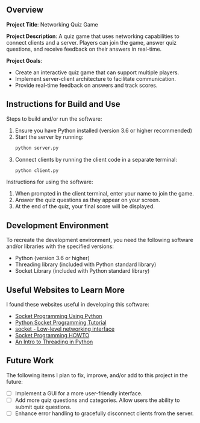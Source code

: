 ## Overview

**Project Title**: Networking Quiz Game

**Project Description**: A quiz game that uses networking capabilities to connect clients and a server. 
Players can join the game, answer quiz questions, and receive feedback on their answers in real-time.

**Project Goals**:
- Create an interactive quiz game that can support multiple players.
- Implement server-client architecture to facilitate communication.
- Provide real-time feedback on answers and track scores.

## Instructions for Build and Use

Steps to build and/or run the software:

1. Ensure you have Python installed (version 3.6 or higher recommended)
2. Start the server by running:
   ```bash
   python server.py
   ```
4. Connect clients by running the client code in a separate terminal:
   ```bash
   python client.py
   ```

Instructions for using the software:

1. When prompted in the client terminal, enter your name to join the game.
2. Answer the quiz questions as they appear on your screen.
3. At the end of the quiz, your final score will be displayed.

## Development Environment 

To recreate the development environment, you need the following software and/or libraries with the specified versions:

* Python (version 3.6 or higher)
* Threading library (included with Python standard library)
* Socket Library (included with Python standard library)

## Useful Websites to Learn More

I found these websites useful in developing this software:

* [Socket Programming Using Python](https://www.youtube.com/watch?v=u4kr7EFxAKk)
* [Python Socket Programming Tutorial](https://www.youtube.com/watch?v=3QiPPX-KeSc)
* [socket - Low-level networking interface](https://docs.python.org/3.6/library/socket.html)
* [Socket Programming HOWTO](https://docs.python.org/3/howto/sockets.html)
* [An Intro to Threading in Python](https://realpython.com/intro-to-python-threading/)

## Future Work

The following items I plan to fix, improve, and/or add to this project in the future:

* [ ] Implement a GUI for a more user-friendly interface.
* [ ] Add more quiz questions and categories. Allow users the ability to submit quiz questions.
* [ ] Enhance error handling to gracefully disconnect clients from the server.
